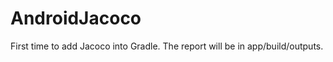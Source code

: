 AndroidJacoco
=============
First time to add Jacoco into Gradle.
The report will be in app/build/outputs.
